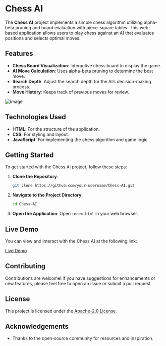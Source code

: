 
# Chess AI

The **Chess AI** project implements a simple chess algorithm utilizing alpha-beta pruning and board evaluation with piece-square tables. This web-based application allows users to play chess against an AI that evaluates positions and selects optimal moves.

## Features

- **Chess Board Visualization**: Interactive chess board to display the game.
- **AI Move Calculation**: Uses alpha-beta pruning to determine the best move.
- **Search Depth**: Adjust the search depth for the AI’s decision-making process.
- **Move History**: Keeps track of previous moves for review.

![image](https://github.com/user-attachments/assets/a33b41cc-3f76-47eb-bdfb-7ce53693a431)


## Technologies Used

- **HTML**: For the structure of the application.
- **CSS**: For styling and layout.
- **JavaScript**: For implementing the chess algorithm and game logic.

## Getting Started

To get started with the Chess AI project, follow these steps:

1. **Clone the Repository**:
   ```bash
   git clone https://github.com/your-username/Chess-AI.git
   ```

2. **Navigate to the Project Directory**:
   ```bash
   cd Chess-AI
   ```

3. **Open the Application**:
   Open `index.html` in your web browser.

## Live Demo

You can view and interact with the Chess AI at the following link:

[Live Demo](https://jsfiddle.net/JalajGupta/e3hrz2m9/5/)

## Contributing

Contributions are welcome! If you have suggestions for enhancements or new features, please feel free to open an issue or submit a pull request.

## License

This project is licensed under the [Apache-2.0 License](LICENSE).

## Acknowledgements

- Thanks to the open-source community for resources and inspiration.


